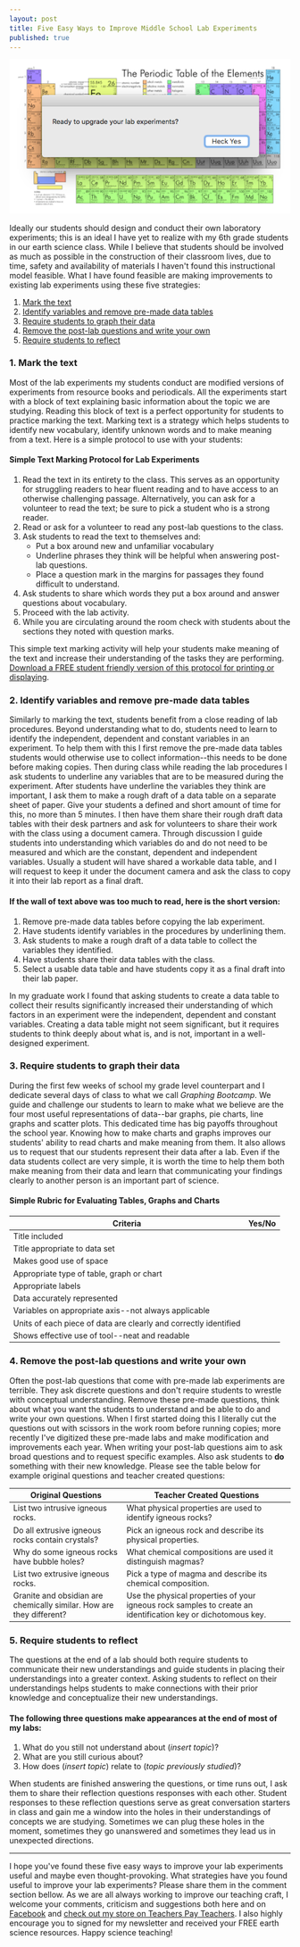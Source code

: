 ```yaml
---
layout: post
title: Five Easy Ways to Improve Middle School Lab Experiments
published: true
---
```

![Ready to upgrade your lab experiments?](/images/5easyways.png "Ready to upgrade your lab experiments?")

Ideally our students should design and conduct their own laboratory experiments; this is an ideal I have yet to realize with my 6th grade students in our earth science class. While I believe that students should be involved as much as possible in the construction of their classroom lives, due to time, safety and availability of materials I haven't found this instructional model feasible. What I have found feasible are making improvements to existing lab experiments using these five strategies:

1. [Mark the text](#mark_the_text)
2. [Identify variables and remove pre-made data tables](#procedures)  
3. [Require students to graph their data](#graph_data)   
4. [Remove the post-lab questions and write your own](#questions)   
5. [Require students to reflect](#reflect)   

### <a id="mark_the_text"></a>1. Mark the text
Most of the lab experiments my students conduct are modified versions of experiments from resource books and periodicals. All the experiments start with a block of text explaining basic information about the topic we are studying. Reading this block of text is a perfect opportunity for students to practice marking the text. Marking text is a strategy which helps students to identify new vocabulary, identify unknown words and to make meaning from a text. Here is a simple protocol to use with your students:

#### Simple Text Marking Protocol for Lab Experiments
1. Read the text in its entirety to the class. This serves as an opportunity for struggling readers to hear fluent reading and to have access to an otherwise challenging passage. Alternatively, you can ask for a volunteer to read the text; be sure to pick a student who is a strong reader.
2. Read or ask for a volunteer to read any post-lab questions to the class.
3. Ask students to read the text to themselves and:
   * Put a box around new and unfamiliar vocabulary
   * Underline phrases they think will be helpful when answering post-lab questions.
   * Place a question mark in the margins for passages they found difficult to understand.
4. Ask students to share which words they put a box around and answer questions about vocabulary.
5. Proceed with the lab activity.
6. While you are circulating around the room check with students about the sections they noted with question marks.

This simple text marking activity will help your students make meaning of the text and increase their understanding of the tasks they are performing. [Download a FREE student friendly version of this protocol for printing or displaying](https://www.teacherspayteachers.com/Product/Text-Marking-Protocol-for-Lab-Experiments-3485031).

### <a id="procedures"></a>2. Identify variables and remove pre-made data tables
Similarly to marking the text, students benefit from a close reading of lab procedures. Beyond understanding what to do, students need to learn to identify the independent, dependent and constant variables in an experiment. To help them with this I first remove the pre-made data tables students would otherwise use to collect information--this needs to be done before making copies. Then during class while reading the lab procedures I ask students to underline any variables that are to be measured during the experiment. After students have underline the variables they think are important, I ask them to make a rough draft of a data table on a separate sheet of paper. Give your students a defined and short amount of time for this, no more than 5 minutes. I then have them share their rough draft data tables with their desk partners and ask for volunteers to share their work with the class using a document camera. Through discussion I guide students into understanding which variables do and do not need to be measured and which are the constant, dependent and independent variables. Usually a student will have shared a workable data table, and I will request to keep it under the document camera and ask the class to copy it into their lab report as a final draft.

#### If the wall of text above was too much to read, here is the short version:
1. Remove pre-made data tables before copying the lab experiment.
2. Have students identify variables in the procedures by underlining them.
3. Ask students to make a rough draft of a data table to collect the variables they identified.
4. Have students share their data tables with the class.
5. Select a usable data table and have students copy it as a final draft into their lab paper.

In my graduate work I found that asking students to create a data table to collect their results significantly increased their understanding of which factors in an experiment were the independent, dependent and constant variables. Creating a data table might not seem significant, but it requires students to think deeply about what is, and is not, important in a well-designed experiment.

### <a id="graph_data"></a>3. Require students to graph their data
During the first few weeks of school my grade level counterpart and I dedicate several days of class to what we call _Graphing Bootcamp_. We guide and challenge our students to learn to make what we believe are the four most useful representations of data--bar graphs, pie charts, line graphs and scatter plots. This dedicated time has big payoffs throughout the school year. Knowing how to make charts and graphs improves our students' ability to read charts and make meaning from them. It also allows us to request that our students represent their data after a lab. Even if the data students collect are very simple, it is worth the time to help them both make meaning from their data and learn that communicating your findings clearly to another person is an important part of science.

#### Simple Rubric for Evaluating Tables, Graphs and Charts

|Criteria|Yes/No|
|---|---|
|Title included||
|Title appropriate to data set||
|Makes good use of space||
|Appropriate type of table, graph or chart||
|Appropriate labels||
|Data accurately represented||
|Variables on appropriate axis--not always applicable||
|Units of each piece of data are clearly and correctly identified||
|Shows effective use of tool--neat and readable||

### <a id="questions"></a>4. Remove the post-lab questions and write your own
Often the post-lab questions that come with pre-made lab experiments are terrible. They ask discrete questions and don't require students to wrestle with conceptual understanding. Remove these pre-made questions, think about what you want the students to understand and be able to do and write your own questions. When I first started doing this I literally cut the questions out with scissors in the work room before running copies; more recently I've digitized these pre-made labs and make modification and improvements each year. When writing your post-lab questions aim to ask broad questions and to request specific examples. Also ask students to __do__ something with their new knowledge. Please see the table below for example original questions and teacher created questions:

|Original Questions|Teacher Created Questions|
|---|---|
|List two intrusive igneous rocks.|What physical properties are used to identify igneous rocks?|
|Do all extrusive igneous rocks contain crystals?|Pick an igneous rock and describe its physical properties.|
|Why do some igneous rocks have bubble holes?|What chemical compositions are used it distinguish magmas?|
|List two extrusive igneous rocks.|Pick a type of magma and describe its chemical composition.|
|Granite and obsidian are chemically similar. How are they different?|Use the physical properties of your igneous rock samples to create an identification key or dichotomous key.|

### <a id="reflect"></a>5. Require students to reflect
The questions at the end of a lab should both require students to communicate their new understandings and guide students in placing their understandings into a greater context. Asking students to reflect on their understandings helps students to make connections with their prior knowledge and conceptualize their new understandings.

#### The following three questions make appearances at the end of most of my labs:
1. What do you still not understand about (_insert topic_)?
2. What are you still curious about?
3. How does (_insert topic_) relate to (_topic previously studied_)?

When students are finished answering the questions, or time runs out, I ask them to share their reflection questions responses with each other. Student responses to these reflection questions serve as great conversation starters in class and gain me a window into the holes in their understandings of concepts we are studying. Sometimes we can plug these holes in the moment, sometimes they go unanswered and sometimes they lead us in unexpected directions.

---

I hope you've found these five easy ways to improve your lab experiments useful and maybe even thought-provoking. What strategies have you found useful to improve your lab experiments? Please share them in the comment section bellow. As we are all always working to improve our teaching craft, I welcome your comments, criticism and suggestions both here and on [Facebook](https://www.facebook.com/MSEarthScience) and [check out my store on Teachers Pay Teachers](https://www.teacherspayteachers.com/Store/Middle-School-Earth-Science). I also highly encourage you to signed for my newsletter and received your FREE earth science resources. Happy science teaching!
